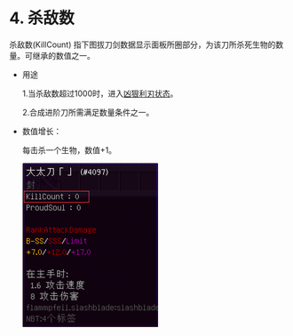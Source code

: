 # 4. 杀敌数

杀敌数(KillCount) 指下图拔刀剑数据显示面板所圈部分，为该刀所杀死生物的数量。可继承的数值之一。

- 用途

  1.当杀敌数超过1000时，进入[凶狠利刃状态](../SLASHBLADE/刀的状态.md#凶狠利刃状态)。
  
  2.合成进阶刀所需满足数量条件之一。
  
- 数值增长：

  每击杀一个生物，数值+1。
  
  ![杀敌数](杀敌数.assets/杀敌数.png)
